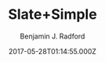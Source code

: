 ---
title: Slate+Simple
github: https://github.com/benradford/Slate-and-Simple-Jekyll-Theme
demo: https://benradford.github.io
author: Benjamin J. Radford
ssg:
  - Jekyll
cms:
  - No Cms
date: 2017-05-28T01:14:55.000Z
description: A sleek Jekyll theme for blogs with clean typography and post featured images.
stale: true
draft: true
---